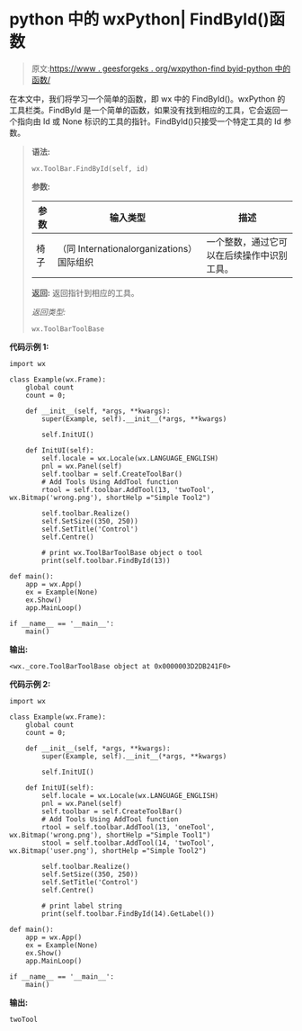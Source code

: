 # python 中的 wxPython| FindById()函数

> 原文:[https://www . geesforgeks . org/wxpython-find byid-python 中的函数/](https://www.geeksforgeeks.org/wxpython-findbyid-function-in-python/)

在本文中，我们将学习一个简单的函数，即 wx 中的 FindById()。wxPython 的工具栏类。FindById 是一个简单的函数，如果没有找到相应的工具，它会返回一个指向由 Id 或 None 标识的工具的指针。FindById()只接受一个特定工具的 Id 参数。

> **语法:**
> 
> ```
> wx.ToolBar.FindById(self, id)
> 
> ```
> 
> **参数:**
> 
> | 参数 | 输入类型 | 描述 |
> | --- | --- | --- |
> | 椅子 | （同 Internationalorganizations）国际组织 | 一个整数，通过它可以在后续操作中识别工具。 |
> 
> **返回:**
> 返回指针到相应的工具。
> 
> *返回类型:*
> 
> ```
> wx.ToolBarToolBase
> 
> ```

**代码示例 1:**

```
import wx

class Example(wx.Frame):
    global count
    count = 0;

    def __init__(self, *args, **kwargs):
        super(Example, self).__init__(*args, **kwargs)

        self.InitUI()

    def InitUI(self):
        self.locale = wx.Locale(wx.LANGUAGE_ENGLISH)
        pnl = wx.Panel(self)
        self.toolbar = self.CreateToolBar()
        # Add Tools Using AddTool function
        rtool = self.toolbar.AddTool(13, 'twoTool', wx.Bitmap('wrong.png'), shortHelp ="Simple Tool2")

        self.toolbar.Realize()
        self.SetSize((350, 250))
        self.SetTitle('Control')
        self.Centre()

        # print wx.ToolBarToolBase object o tool
        print(self.toolbar.FindById(13))

def main():
    app = wx.App()
    ex = Example(None)
    ex.Show()
    app.MainLoop()

if __name__ == '__main__':
    main()
```

**输出:**

```
<wx._core.ToolBarToolBase object at 0x0000003D2DB241F0>

```

**代码示例 2:**

```
import wx

class Example(wx.Frame):
    global count
    count = 0;

    def __init__(self, *args, **kwargs):
        super(Example, self).__init__(*args, **kwargs)

        self.InitUI()

    def InitUI(self):
        self.locale = wx.Locale(wx.LANGUAGE_ENGLISH)
        pnl = wx.Panel(self)
        self.toolbar = self.CreateToolBar()
        # Add Tools Using AddTool function
        rtool = self.toolbar.AddTool(13, 'oneTool', wx.Bitmap('wrong.png'), shortHelp ="Simple Tool1")
        stool = self.toolbar.AddTool(14, 'twoTool', wx.Bitmap('user.png'), shortHelp ="Simple Tool2")

        self.toolbar.Realize()
        self.SetSize((350, 250))
        self.SetTitle('Control')
        self.Centre()

        # print label string
        print(self.toolbar.FindById(14).GetLabel())

def main():
    app = wx.App()
    ex = Example(None)
    ex.Show()
    app.MainLoop()

if __name__ == '__main__':
    main()
```

**输出:**

```
twoTool

```